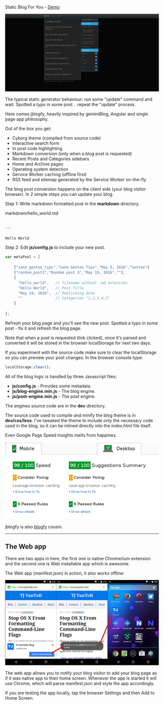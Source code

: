 Static Blog For You - [Demo](https://wifiextender.github.io)

![](img/preview.png)

The typical static generator behaviour: run some "update" command and wait. Spotted a typo in some post .. repeat the "update" process.

Here comes jblogfy, heavily inspired by geminiBlog, Angular and single page app philosophy.

Out of the box you get:

* Cyborg theme (compiled from source code)
* Interactive search form
* In post code highlighting
* Markdown conversion (only when a blog post is requested)
* Recent Posts and Categories sidebars
* Home and Archive pages
* Operating system detection
* Service Worker caching (offline first)
* RSS feed and sitemap generated by the Service Worker on-the-fly

The blog post conversion happens on the client side (your blog visitor browser).
In 2 simple steps you can update your blog.

Step 1: Write markdown formatted post in the **markdown** directory.

markdown/hello_world.md
```markdown

---

Hello World
```

Step 2: Edit **js/config.js** to include your new post.

```javascript
var metaPool = [

    ["sane_gentoo_tips","Sane Gentoo Tips","May 5, 2016","Gentoo"]
    ["random_post3","Random post 3","May 19, 2016",""],
    [
      "hello_world",   // filename without .md extension
      "Hello World",   // Post Title
      "May 24, 2016",  // Publishing date
      ""               // Categories "1,2,3,4,5"
    ]

];
```

Refresh your blog page and you'll see the new post.
Spotted a typo in some post - fix it and refresh the blog page.

Note that when a post is requested (link clicked), once it's parsed and converted it will be stored in the browser localStorage for next two days.

If you experiment with the source code make sure to clear the localStorage so you can preview your post changes. In the browser console type:

```javascript
localStorage.clear();
```

All of the blog logic is handled by three Javascript files:

* **js/config.js**  - Provides some metadata.
* **js/blog-engine.min.js** - The blog engine.
* **js/post-engine.min.js** - The post engine.

The engines source code are in the **dev** directory.

The source code used to compile and minify the blog theme is in **dev/css/less**. I've tweaked the theme to include only the necessary code used in the blog, so it can be inlined directly into the index.html file itself.

Even Google Page Speed Insights melts from happines.

![](img/page-speed.png)

jblogfy is also [blogfy](https://github.com/wifiextender/blogfy) cousin.


---

## The Web app

There are two apps in here, the first one is native Chrome/ium extension and the second one is Web installable app which is awesome.

The Web app (manifest.json) in action, it also works offline:

![](img/add-to-home.jpg)

The web app allows you to notify your blog visitor to add your blog page as if it was native app to their home screen. Whenever the app is started it will use Chrome, which will parse manifest.json and style the app accordingly.

If you are testing the app locally, tap the browser Settings and then Add to Home Screen.
